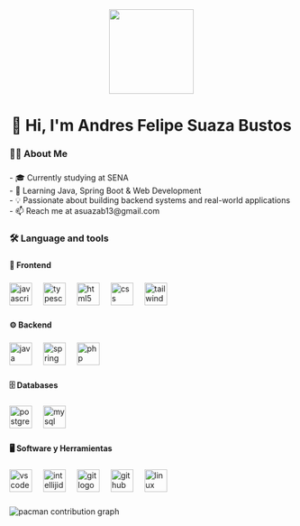 <div align="center">
  <img height="150" src="https://media.giphy.com/media/M9gbBd9nbDrOTu1Mqx/giphy.gif"  />
</div>

###

<h1 align="center">👋 Hi, I'm Andres Felipe Suaza Bustos</h1>

###

<h3 align="left">👩‍💻  About Me</h3>

###

<p align="left">- 🎓 Currently studying at SENA<br>- 🌱 Learning Java, Spring Boot & Web Development<br>- 💡 Passionate about building backend systems and real-world applications<br>- 📫 Reach me at asuazab13@gmail.com</p>

###

<h3 align="left">🛠 Language and tools</h3>

###

<h4 align="left">🎨 Frontend</h4>

###

<div align="left">
  <img src="https://skillicons.dev/icons?i=js" height="40" alt="javascript logo"  />
  <img width="12" />
  <img src="https://skillicons.dev/icons?i=ts" height="40" alt="typescript logo"  />
  <img width="12" />
  <img src="https://skillicons.dev/icons?i=html" height="40" alt="html5 logo"  />
  <img width="12" />
  <img src="https://skillicons.dev/icons?i=css" height="40" alt="css logo"  />
  <img width="12" />
  <img src="https://skillicons.dev/icons?i=tailwind" height="40" alt="tailwindcss logo"  />
</div>

###

<h4 align="left">⚙️ Backend</h4>

###

<div align="left">
  <img src="https://skillicons.dev/icons?i=java" height="40" alt="java logo"  />
  <img width="12" />
  <img src="https://skillicons.dev/icons?i=spring" height="40" alt="spring logo"  />
  <img width="12" />
  <img src="https://skillicons.dev/icons?i=php" height="40" alt="php logo"  />
</div>

###

<h4 align="left">🗄️ Databases</h4>

###

<div align="left">
  <img src="https://skillicons.dev/icons?i=postgres" height="40" alt="postgresql logo"  />
  <img width="12" />
  <img src="https://skillicons.dev/icons?i=mysql" height="40" alt="mysql logo"  />
</div>

###

<h4 align="left">🖥️ Software y Herramientas</h4>

###

<div align="left">
  <img src="https://skillicons.dev/icons?i=vscode" height="40" alt="vscode logo"  />
  <img width="12" />
  <img src="https://skillicons.dev/icons?i=idea" height="40" alt="intellijidea logo"  />
  <img width="12" />
  <img src="https://skillicons.dev/icons?i=git" height="40" alt="git logo"  />
  <img width="12" />
  <img src="https://skillicons.dev/icons?i=github" height="40" alt="github logo"  />
  <img width="12" />
  <img src="https://skillicons.dev/icons?i=linux" height="40" alt="linux logo"  />
</div>

###

<picture>
  <source media="(prefers-color-scheme: dark)" srcset="https://raw.githubusercontent.com/AFSB114/AFSB114/output/pacman-contribution-graph-dark.svg">
  <source media="(prefers-color-scheme: light)" srcset="https://raw.githubusercontent.com/AFSB114/AFSB114/output/pacman-contribution-graph.svg">
  <img alt="pacman contribution graph" src="https://raw.githubusercontent.com/AFSB114/AFSB114/output/pacman-contribution-graph.svg">
</picture>

###
